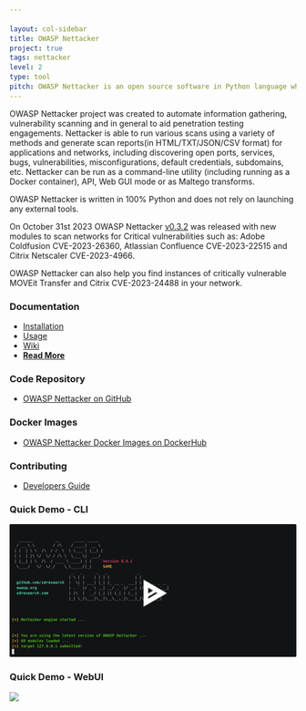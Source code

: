 ```yaml
---

layout: col-sidebar
title: OWASP Nettacker
project: true
tags: nettacker
level: 2
type: tool
pitch: OWASP Nettacker is an open source software in Python language which helps you to perform automated penetration testing and automated Information Gathering.
---
```

OWASP Nettacker project was created to automate information gathering, vulnerability scanning and in general to aid penetration testing engagements. Nettacker is able to run various scans using a variety of methods and generate scan reports(in HTML/TXT/JSON/CSV format) for applications and networks, including discovering open ports, services, bugs, vulnerabilities, misconfigurations, default credentials, subdomains, etc. Nettacker can be run as a command-line utility (including running as a Docker container), API, Web GUI mode or as Maltego transforms. 

OWASP Nettacker is written in 100% Python and does not rely on launching any external tools.

On October 31st 2023 OWASP Nettacker [v0.3.2](https://github.com/OWASP/Nettacker/releases/tag/0.3.2) was released with new modules to scan networks for Critical vulnerabilities such as: Adobe Coldfusion CVE-2023-26360, Atlassian Confluence CVE-2023-22515 and Citrix Netscaler CVE-2023-4966.

OWASP Nettacker can also help you find instances of critically vulnerable MOVEit Transfer and Citrix CVE-2023-24488 in your network.
 
### Documentation

* [Installation](https://github.com/OWASP/Nettacker/wiki/Installation)
* [Usage](https://github.com/OWASP/Nettacker/wiki/Usage)
* [Wiki](https://github.com/OWASP/Nettacker/wiki)
* **[Read More](https://www.secologist.com/open-source-projects)**

### Code Repository

* [OWASP Nettacker on GitHub](https://github.com/OWASP/Nettacker)

### Docker Images
* [OWASP Nettacker Docker Images on DockerHub](https://hub.docker.com/r/owasp/nettacker/tags)

### Contributing
* [Developers Guide](https://github.com/OWASP/Nettacker/wiki/Developers)

### Quick Demo - CLI

[![asciicast](https://github.com/OWASP/www-project-nettacker/raw/master/assets/images/389414.svg)](https://asciinema.org/a/389414)

### Quick Demo - WebUI

![](https://github.com/OWASP/www-project-nettacker/raw/master/assets/images/Screencast-from-Tuesday-09-June-2020-02-32-32-IST-_online-video-cutter.com_.gif)
